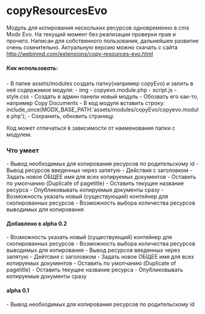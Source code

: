 copyResourcesEvo
===============

Модуль для копирования нескольких ресурсов одновременно в cms Modx Evo.
На текущий момент без реализации проверки прав и прочего.
Написан для собственного пользования, дальнейшее развитие очень сомнительно.
Актуальную версию можно скачать с сайта http://webinmd.com/extensions/copy-resources-evo.html

<h5>Как использовать: </h5>
- В папке assets/modules создать папку(например copyEvo) и залить в неё содержимое модуля: 
  - img	
  - copyevo.module.php
  - script.js
  -	style.css 
- Создать в админ панели новый модуль
- Обозвать его как-то, например Copy Documents
- В код модуля вставить строку: 
include_once(MODX_BASE_PATH.'assets/modules/copyEvo/copyevo.module.php');
- Сохранить, обновить страницу.

Код может отличаться в зависимости от наименования папки с модулем.

<h3>Что умеет</h3>
- Вывод необходимых для копирования ресурсов по родительскому id 
- Вывод ресурсов введенных через запятую
- Действия с заголовком
  - Задать новое ОБЩЕЕ имя для всех копируемых документов
  - Оставить по умолчанию (Duplicate of pagetitle)
  - Оставить текущее название ресурса
- Опубликовывать копируемые документы сразу 
- Возможность указать новый (существующий) контейнер для скопированных ресурсов
- Возможность выбора количества ресурсов выводимых для копирования

<h4>Добавлено в alpha 0.2</h4>
- Возможность указать новый (существующий) контейнер для скопированных ресурсов
- Возможность выбора количества ресурсов выводимых для копирования
- Вывод ресурсов введенных через запятую
- Дейтсвия с заголовком
  - Задать новое ОБЩЕЕ имя для всех копируемых документов
  - Оставить по умолчанию (Duplicate of pagetitle)
  - Оставить текущее название ресурса
- Опубликовывать копируемые документы сразу 


<h4>alpha 0.1</h4>
- Вывод необходимых для копирования ресурсов по родительскому id 